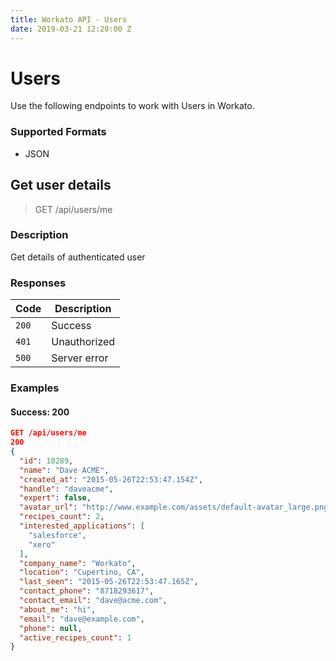 ```yaml
---
title: Workato API - Users
date: 2019-03-21 12:20:00 Z
---
```


# Users
Use the following endpoints to work with Users in Workato.

### Supported Formats
* JSON

## Get user details

> GET /api/users/me

### Description
Get details of authenticated user

### Responses
| Code | Description |
| --- | --- |
| `200` | Success |
| `401` | Unauthorized |
| `500` | Server error |

### Examples

#### Success: 200
```json
GET /api/users/me
200
{
  "id": 18289,
  "name": "Dave ACME",
  "created_at": "2015-05-26T22:53:47.154Z",
  "handle": "daveacme",
  "expert": false,
  "avatar_url": "http://www.example.com/assets/default-avatar_large.png",
  "recipes_count": 2,
  "interested_applications": [
    "salesforce",
    "xero"
  ],
  "company_name": "Workato",
  "location": "Cupertino, CA",
  "last_seen": "2015-05-26T22:53:47.165Z",
  "contact_phone": "8718293617",
  "contact_email": "dave@acme.com",
  "about_me": "hi",
  "email": "dave@example.com",
  "phone": null,
  "active_recipes_count": 1
}
```
